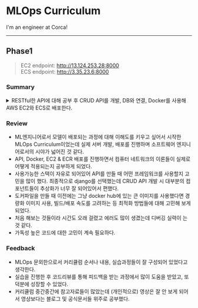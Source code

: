 # MLOps Curriculum

I'm an engineer at Corca!

---

## Phase1

> EC2 endpoint: http://13.124.253.28:8000 <br>
> ECS endpoint: http://3.35.23.6:8000

### Summary

<details>
<summary>RESTful한 API에 대해 공부 후 CRUD API를 개발, DB와 연결, Docker를 사용해 AWS EC2와 ECS로 배포한다.</summary>
<p>

| Course                  | :balloon:                                                |
| :---------------------- | :------------------------------------------------------- |
| MLOps란 무엇인가        |                                                          |
| Git                     | [#1](https://github.com/Taehee-K/MLOpsCurriculum/pull/1) |
| RESTful API             | [#2](https://github.com/Taehee-K/MLOpsCurriculum/pull/2) |
| Database                |                                                          |
| Server Development      | [#3](https://github.com/Taehee-K/MLOpsCurriculum/pull/3) |
| Docker                  | [#6](https://github.com/Taehee-K/MLOpsCurriculum/pull/6) |
| Cloud Computing Service | [#9](https://github.com/Taehee-K/MLOpsCurriculum/pull/9) |

</p>
</details>

### Review

- ML엔지니어로서 모델이 배포되는 과정에 대해 이해도를 키우고 싶어서 시작한 MLOps Curriculum이었는데 실제 서버 개발, 배포를 진행하며 소프트웨어 엔지니어로서의 시야가 넓어진 것 같다.
- API, Docker, EC2 & ECR 배포를 진행하면서 컴퓨터 네트워크의 이론들이 실제로 어떻게 적용되는지 공부하게 되었다.
- 사용가능한 스택이 자유로 되어있어 API를 만들 때 어떤 프레임워크를 사용할지 고민을 많이 했다. 최종적으로 django를 선택했는데 CRUD API 개발 시 대부분의 컴포넌트들이 추상화가 너무 잘 되어있어서 편했다.
- 도커파일을 만들 때 이전에는 그냥 docker hub에 있는 큰 이미지를 사용했다면 경량화 이미지 사용, 빌드/배포 속도를 고려하는 등 최적화 방법들에 대해 고민해 보게 되었다.
- 처음 해보는 것들이라 시간도 오래 걸렸고 에러도 많이 생겼는데 디버깅 실력이 는 것 같다.
- 가독성 높은 코드에 대한 고민이 계속 필요하다.

### Feedback

- MLOps 문외한으로서 커리큘럼 순서나 내용, 실습과정들이 잘 구성되어 있었다고 생각한다.
- 실습을 진행한 후 코드리뷰를 통해 피드백을 받는 과정에서 많이 도움을 받았고, 또 덕분에 성장할 수 있었다.
- 커리큘럼 중간중간에 참고자료들이 많았는데 (개인적으로) 영상은 잘 안 보게 되어서 영상보다는 블로그 및 공식문서들 위주로 공부했다.
